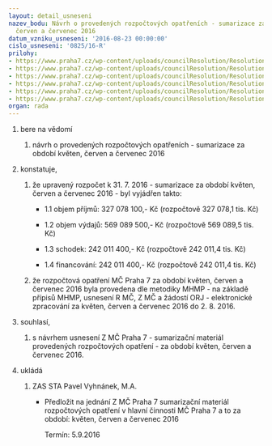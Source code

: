 ```yaml
---
layout: detail_usneseni
nazev_bodu: Návrh o provedených rozpočtových opatřeních - sumarizace za období květen,
  červen a červenec 2016
datum_vzniku_usneseni: '2016-08-23 00:00:00'
cislo_usneseni: '0825/16-R'
prilohy:
- https://www.praha7.cz/wp-content/uploads/councilResolution/Resolutions/27579/export/Priloha_c_1__Duvodova_zprava~95188.doc
- https://www.praha7.cz/wp-content/uploads/councilResolution/Resolutions/27579/export/Prilohac2_UR_kveten_2016_po_usneseni_z_AIP_Safe~95187.doc
- https://www.praha7.cz/wp-content/uploads/councilResolution/Resolutions/27579/export/Prilohac3_UR_cerven_2016_pousneseni_z_AIP_Safe~95186.doc
- https://www.praha7.cz/wp-content/uploads/councilResolution/Resolutions/27579/export/Prilohac4_UR_cervenec_2016_pousneseni_z_AIP_Safe~95185.doc
- https://www.praha7.cz/wp-content/uploads/councilResolution/Resolutions/27579/export/277~95184.pdf
- https://www.praha7.cz/wp-content/uploads/councilResolution/Resolutions/27579/export/export~298017.pdf
organ: rada
---
```

<ol class="urzList_view" id="urzList">
<li class="urzClass1" id=""><span name="1">bere na vědomí</span> 
<ol class="urzOlClass">
<li class="urzClass2" style="TEXT-ALIGN: left" id=""><span><p>návrh o provedených rozpočtových opatřeních - sumarizace za období květen, červen a červenec 2016</p></span></li></ol></li>
<li class="urzClass1" id=""><span name="50">konstatuje,</span> 
<ol class="urzOlClass">
<li class="urzClass2" style="TEXT-ALIGN: left" id=""><span><p>že upravený rozpočet k 31. 7. 2016 - sumarizace za období květen, červen a červenec 2016 - byl vyjádřen takto:</p></span>
<ul class="urzUlClass">
<li class="urzClass3" style="TEXT-ALIGN: left" id=""><span><p>1.1 objem příjmů: 327 078 100,- Kč (rozpočtově 327 078,1 tis. Kč)</p></span></li>
<li class="urzClass3" style="TEXT-ALIGN: left" id=""><span><p>1.2 objem výdajů: 569 089 500,- Kč (rozpočtově 569 089,5 tis. Kč)</p></span></li>
<li class="urzClass3" style="TEXT-ALIGN: left" id=""><span><p>1.3 schodek: 242 011 400,- Kč (rozpočtově 242 011,4 tis. Kč)</p></span></li>
<li class="urzClass3" style="TEXT-ALIGN: left" id=""><span><p>1.4 financování: 242 011 400,- Kč (rozpočtově 242 011,4 tis. Kč)</p></span></li></ul></li>
<li class="urzClass2" style="TEXT-ALIGN: left" id=""><span><p>že rozpočtová opatření MČ Praha 7 za období květen, červen a červenec 2016 byla provedena dle metodiky MHMP - na základě přípisů MHMP, usnesení R MČ, Z MČ a žádostí ORJ - elektronické zpracování za květen, červen a červenec 2016 do 2. 8. 2016.</p></span></li></ol></li>
<li class="urzClass1" id=""><span name="90">souhlasí,</span> 
<ol class="urzOlClass">
<li class="urzClass2" style="TEXT-ALIGN: left" id=""><span><p>s návrhem usnesení Z MČ Praha 7 - sumarizační materiál provedených rozpočtových opatření - za období květen, červen a červenec 2016.</p></span></li></ol></li><li class="urzClass1" id="urzUkoly"><span name="1">ukládá</span><ol class="urzOlClass"><li class="urzClass2"><span><p>ZAS STA Pavel Vyhnánek, M.A.</p></span><ul class="urzUlClass"><li class="urzClass3"><span><p>Předložit na jednání Z MČ Praha 7 sumarizační materiál rozpočtových opatření v hlavní činnosti MČ Praha 7 a to za období: květen, červen a červenec 2016</p></span><span class="urzUkolTermin">  Termín:&nbsp;5.9.2016</span></li></ul></li></ol></li>
</ol>